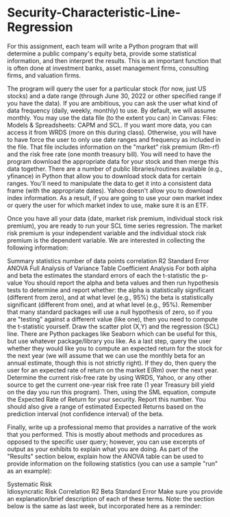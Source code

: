 # Security-Characteristic-Line-Regression
For this assignment, each team will write a Python program that will determine a public company's equity beta, provide some statistical information, and then interpret the results.  This is an important function that is often done at investment banks, asset management firms, consulting firms, and valuation firms.

The program will query the user for a particular stock (for now, just US stocks) and a date range (through June 30, 2022 or other specified range if you have the data).  If you are ambitious, you can ask the user what kind of data frequency (daily, weekly, monthly) to use.  By default, we will assume monthly.  You may use the data file (to the extent you can) in Canvas: Files: Models & Spreadsheets: CAPM and SCL.  If you want more data, you can access it from WRDS (more on this during class).  Otherwise, you will have to have force the user to only use date ranges and frequency as included in the file.  That file includes information on the "market" risk premium (Rm-rf) and the risk free rate (one month treasury bill).  You will need to have the program download the appropriate data for your stock and then merge this data together.  There are a number of public libraries/routines available (e.g., yfinance) in Python that allow you to download stock data for certain ranges.  You'll need to manipulate the data to get it into a consistent data frame (with the appropriate dates). 
Yahoo doesn't allow you to download index information.  As a result, if you are going to use your own market index or query the user for which market index to use, make sure it is an ETF.

Once you have all your data (date, market risk premium, individual stock risk premium), you are ready to run your SCL time series regression.  The market risk premium is your independent variable and the individual stock risk premium is the dependent variable.  We are interested in collecting the following information:

Summary statistics
number of data points
correlation
R2
Standard Error
ANOVA
Full Analysis of Variance Table
Coefficient Analysis
For both alpha and beta
the estimates
the standard errors of each
the t-statistic
the p-value
You should report the alpha and beta values and then run hypothesis tests to determine and report whether:
the alpha is statistically significant (different from zero), and at what level (e.g., 95%)
the beta is statistically significant (different from one), and at what level (e.g., 95%).
Remember that many standard packages will use a null hypothesis of zero, so if you are "testing" against a different value (like one), then you need to compute the t-statistic yourself.
Draw the scatter plot (X,Y) and the regression (SCL) line.  There are Python packages like Seaborn which can be useful for this, but use whatever package/library you like.
As a last step, query the user whether they would like you to compute an expected return for the stock for the next year (we will assume that we can use the monthly beta for an annual estimate, though this is not strictly right).  If they do, then query the user for an expected rate of return on the market E(Rm) over the next year.  Determine the current risk-free rate by using WRDS, Yahoo, or any other source to get the current one-year risk free rate (1 year Treasury bill yield on the day you run this program).  Then, using the SML equation, compute the Expected Rate of Return for your security.  Report this number.  You should also give a range of estimated Expected Returns based on the prediction interval (not confidence interval) of the beta.

Finally, write up a professional memo that provides a narrative of the work that you performed.  This is mostly about methods and procedures as opposed to the specific user query; however, you can use excerpts of output as your exhibits to explain what you are doing.  As part of the "Results" section below, explain how the ANOVA table can be used to provide information on the following statistics (you can use a sample "run" as an example):

Systematic Risk  
Idiosyncratic Risk 
Correlation
R2
Beta
Standard Error
Make sure you provide an explanation/brief description of each of these terms.
Note:  the section below is the same as last week, but incorporated here as a reminder:
